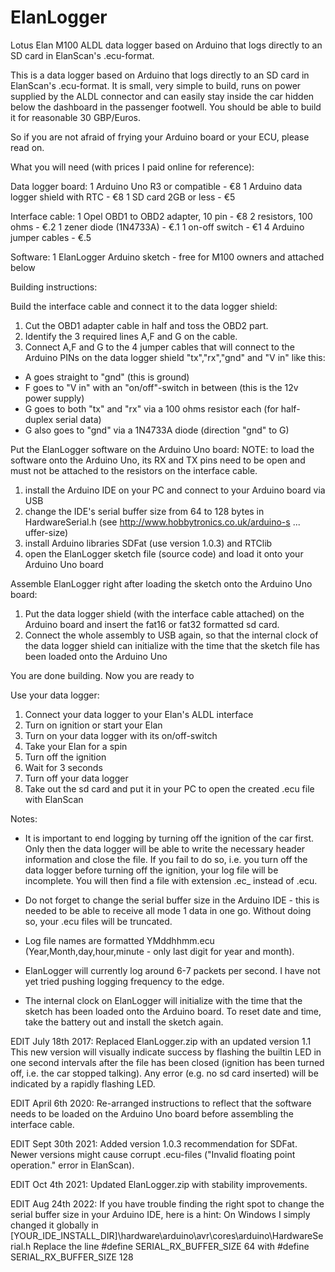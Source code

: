 # ElanLogger
Lotus Elan M100 ALDL data logger based on Arduino that logs directly to an SD card in ElanScan's .ecu-format.

This is a data logger based on Arduino that logs directly to an SD card in ElanScan's .ecu-format.
It is small, very simple to build, runs on power supplied by the ALDL connector and can easily stay inside the car hidden below the dashboard in the passenger footwell.
You should be able to build it for reasonable 30 GBP/Euros.

So if you are not afraid of frying your Arduino board or your ECU, please read on.

What you will need (with prices I paid online for reference):

Data logger board:
1 Arduino Uno R3 or compatible - €8
1 Arduino data logger shield with RTC - €8
1 SD card 2GB or less - €5

Interface cable:
1 Opel OBD1 to OBD2 adapter, 10 pin - €8
2 resistors, 100 ohms - €.2
1 zener diode (1N4733A) - €.1
1 on-off switch - €1
4 Arduino jumper cables - €.5

Software:
1 ElanLogger Arduino sketch - free for M100 owners and attached below

Building instructions:

Build the interface cable and connect it to the data logger shield:
1. Cut the OBD1 adapter cable in half and toss the OBD2 part.
2. Identify the 3 required lines A,F and G on the cable.
3. Connect A,F and G to the 4 jumper cables that will connect to the Arduino PINs on the data logger shield "tx","rx","gnd" and "V in" like this:

- A goes straight to "gnd" (this is ground)
- F goes to "V in" with an "on/off"-switch in between (this is the 12v power supply)
- G goes to both "tx" and "rx" via a 100 ohms resistor each (for half-duplex serial data)
- G also goes to "gnd" via a 1N4733A diode (direction "gnd" to G)

Put the ElanLogger software on the Arduino Uno board:
NOTE: to load the software onto the Arduino Uno, its RX and TX pins need to be open and must not be attached to the resistors on the interface cable.
1. install the Arduino IDE on your PC and connect to your Arduino board via USB
2. change the IDE's serial buffer size from 64 to 128 bytes in HardwareSerial.h (see http://www.hobbytronics.co.uk/arduino-s ... uffer-size)
3. install Arduino libraries SDFat (use version 1.0.3) and RTClib
4. open the ElanLogger sketch file (source code) and load it onto your Arduino Uno board

Assemble ElanLogger right after loading the sketch onto the Arduino Uno board:
1. Put the data logger shield (with the interface cable attached) on the Arduino board and insert the fat16 or fat32 formatted sd card.
2. Connect the whole assembly to USB again, so that the internal clock of the data logger shield can initialize with the time that the sketch file has been loaded onto the Arduino Uno

You are done building. Now you are ready to

Use your data logger:
1. Connect your data logger to your Elan's ALDL interface
2. Turn on ignition or start your Elan
3. Turn on your data logger with its on/off-switch
4. Take your Elan for a spin
5. Turn off the ignition
6. Wait for 3 seconds
7. Turn off your data logger
8. Take out the sd card and put it in your PC to open the created .ecu file with ElanScan


Notes:

- It is important to end logging by turning off the ignition of the car first. Only then the data logger will be able to write the necessary header information and close the file.
If you fail to do so, i.e. you turn off the data logger before turning off the ignition, your log file will be incomplete. You will then find a file with extension .ec_ instead of .ecu.

- Do not forget to change the serial buffer size in the Arduino IDE - this is needed to be able to receive all mode 1 data in one go. Without doing so, your .ecu files will be truncated.

- Log file names are formatted YMddhhmm.ecu (Year,Month,day,hour,minute - only last digit for year and month).

- ElanLogger will currently log around 6-7 packets per second. I have not yet tried pushing logging frequency to the edge.

- The internal clock on ElanLogger will initialize with the time that the sketch has been loaded onto the Arduino board. To reset date and time, take the battery out and install the sketch again.

EDIT July 18th 2017:
Replaced ElanLogger.zip with an updated version 1.1
This new version will visually indicate success by flashing the builtin LED in one second intervals after the file has been closed (ignition has been turned off, i.e. the car stopped talking).
Any error (e.g. no sd card inserted) will be indicated by a rapidly flashing LED.

EDIT April 6th 2020:
Re-arranged instructions to reflect that the software needs to be loaded on the Arduino Uno board before assembling the interface cable.

EDIT Sept 30th 2021:
Added version 1.0.3 recommendation for SDFat. Newer versions might cause corrupt .ecu-files ("Invalid floating point operation." error in ElanScan).

EDIT Oct 4th 2021:
Updated ElanLogger.zip with stability improvements.

EDIT Aug 24th 2022:
If you have trouble finding the right spot to change the serial buffer size in your Arduino IDE, here is a hint:
On Windows I simply changed it globally in [YOUR_IDE_INSTALL_DIR]\hardware\arduino\avr\cores\arduino\HardwareSerial.h
Replace the line
#define SERIAL_RX_BUFFER_SIZE 64
with
#define SERIAL_RX_BUFFER_SIZE 128

